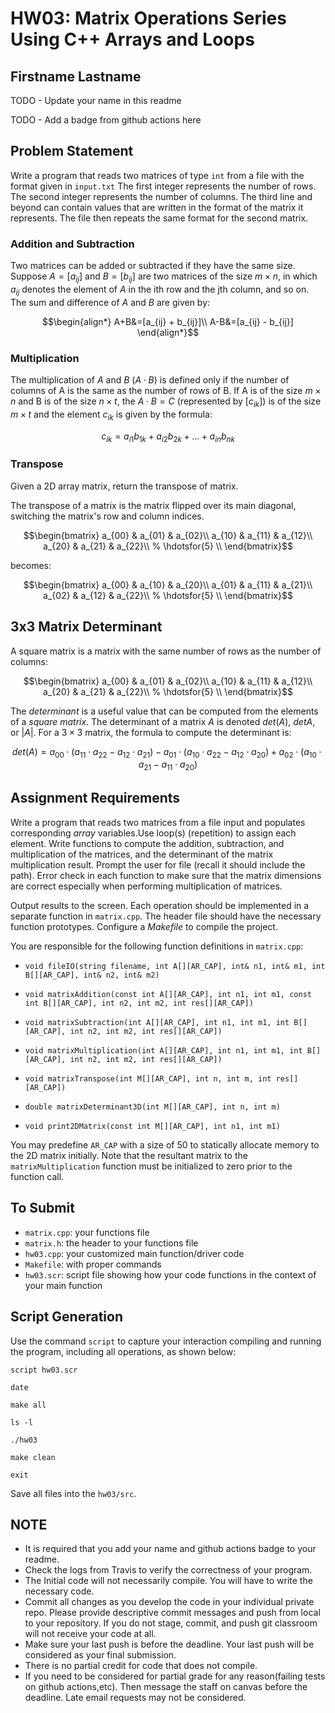 # HW03: Matrix Operations Series Using C++ Arrays and Loops

## Firstname Lastname

TODO - Update your name in this readme

TODO - Add a badge from github actions here

## Problem Statement

Write a program that reads two matrices of type `int` from a file with the format given in `input.txt`
The first integer represents the number of rows.
The second integer represents the number of columns.
The third line and beyond can contain values that are written in the format of the matrix it represents. The file then repeats the same format for the second matrix.

### Addition and Subtraction

Two matrices can be added or subtracted if they have the same size.
Suppose $A = [a_{ij}]$ and $B = [b_{ij}]$ are two matrices of the size $m\times n$, in which $a_{ij}$ denotes the element of $A$ in the ith row and the jth column, and so on.  The sum and difference of $A$ and $B$ are given by:

$$\begin{align*}
A+B&=[a_{ij} + b_{ij}]\\
A-B&=[a_{ij} - b_{ij}]
\end{align*}$$

### Multiplication

The multiplication of $A$ and $B$ $(A\cdot B)$ is defined only if the number of columns of A is the same as the number of rows of B.  If A is of the size $m\times n$ and B is of the size $n\times t$, the $A\cdot B = C$ (represented by $[c_{ik}]$) is of the size $m\times t$ and the element $c_{ik}$ is given by the formula:

$$\begin{equation*}
c_{ik}=a_{i1}b_{1k}+a_{i2}b_{2k}+ \dotso + a_{in}b_{nk}
\end{equation*}$$

### Transpose

Given a 2D array matrix, return the transpose of matrix.

The transpose of a matrix is the matrix flipped over its main diagonal, switching the matrix's row and column indices.

$$\begin{bmatrix}
 a_{00} & a_{01} & a_{02}\\
 a_{10} & a_{11} & a_{12}\\
 a_{20} & a_{21} & a_{22}\\
% \hdotsfor{5} \\
\end{bmatrix}$$

becomes:

$$\begin{bmatrix}
 a_{00} & a_{10} & a_{20}\\
 a_{01} & a_{11} & a_{21}\\
 a_{02} & a_{12} & a_{22}\\
% \hdotsfor{5} \\
\end{bmatrix}$$

## 3x3 Matrix  Determinant

A square matrix is a matrix with the same number of rows as the number of columns:

$$\begin{bmatrix}
 a_{00} & a_{01} & a_{02}\\
  a_{10} & a_{11} & a_{12}\\
   a_{20} & a_{21} & a_{22}\\
   % \hdotsfor{5} \\
   \end{bmatrix}$$

The _determinant_ is a useful value that can be computed from the elements of a _square matrix_. The determinant of a matrix $A$ is denoted $det(A)$, $det A$, or $|A|$. 
For a $3\times 3$ matrix, the formula to compute the  determinant is:

$$det(A) = a_{00}\cdot(a_{11}\cdot a_{22} - a_{12}\cdot a_{21}) - a_{01}\cdot(a_{10}\cdot a_{22} - a_{12}\cdot a_{20}) + a_{02}\cdot(a_{10}\cdot a_{21} - a_{11}\cdot a_{20})$$

## Assignment Requirements

Write a program that reads two matrices from a file input and populates corresponding _array_ variables.Use loop(s) (repetition) to assign each element.  Write functions to compute the addition,
subtraction, and multiplication of the matrices, and the determinant of the matrix multiplication result.
Prompt the user for file (recall it should include the path). Error check in each function to make sure that the matrix dimensions are correct especially when performing multiplication of matrices. 

Output results to the screen.  Each operation should be implemented in a separate function in `matrix.cpp`. The header file should have the necessary function prototypes.  Configure a _Makefile_ to compile the project.

You are responsible for the following function definitions in `matrix.cpp`:
- `void fileIO(string filename, int A[][AR_CAP], int& n1, int& m1, int B[][AR_CAP], int& n2, int& m2)`

- `void matrixAddition(const int A[][AR_CAP], int n1, int m1, const int B[][AR_CAP], int n2, int m2, int res[][AR_CAP])`

- `void matrixSubtraction(int A[][AR_CAP], int n1, int m1, int B[][AR_CAP], int n2, int m2, int res[][AR_CAP])`

- `void matrixMultiplication(int A[][AR_CAP], int n1, int m1, int B[][AR_CAP], int n2, int m2, int res[][AR_CAP])`

- `void matrixTranspose(int M[][AR_CAP], int n, int m, int res[][AR_CAP])`

- `double matrixDeterminant3D(int M[][AR_CAP], int n, int m)`

- `void print2DMatrix(const int M[][AR_CAP], int n1, int m1)`

You may predefine `AR_CAP` with a size of 50 to statically allocate memory to the 2D matrix initially. Note that the resultant matrix to the `matrixMultiplication` function must be initialized to zero prior to the function call. 

## To Submit
- `matrix.cpp`: your functions file
- `matrix.h`: the header to your functions file
- `hw03.cpp`: your customized main function/driver code
- `Makefile`: with proper commands
- `hw03.scr`: script file showing how your code functions in the context of your main function

## Script Generation
Use the command `script` to capture your interaction compiling and running the program, including all operations, as shown below:

`script hw03.scr`

`date`

`make all`

`ls -l`

`./hw03`

`make clean`

`exit`

Save all files into the `hw03/src`.

## NOTE
- It is required that you add your name and github actions badge to your readme.
- Check the logs from Travis to verify the correctness of your program.
- The Initial code will not necessarily compile. You will have to write the necessary code.
- Commit all changes as you develop the code in your individual private repo. Please provide descriptive commit messages and push from local to your repository. If you do not stage, commit, and push git classroom will not receive your code at all.
- Make sure your last push is before the deadline. Your last push will be considered as your final submission.
- There is no partial credit for code that does not compile.
- If you need to be considered for partial grade for any reason(failing tests on github actions,etc). Then message the staff on canvas before the deadline. Late email requests may not be considered.

